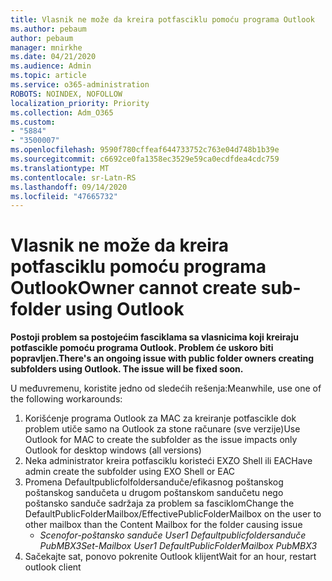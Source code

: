 ```yaml
---
title: Vlasnik ne može da kreira potfasciklu pomoću programa Outlook
ms.author: pebaum
author: pebaum
manager: mnirkhe
ms.date: 04/21/2020
ms.audience: Admin
ms.topic: article
ms.service: o365-administration
ROBOTS: NOINDEX, NOFOLLOW
localization_priority: Priority
ms.collection: Adm_O365
ms.custom:
- "5884"
- "3500007"
ms.openlocfilehash: 9590f780cffeaf644733752c763e04d748b1b39e
ms.sourcegitcommit: c6692ce0fa1358ec3529e59ca0ecdfdea4cdc759
ms.translationtype: MT
ms.contentlocale: sr-Latn-RS
ms.lasthandoff: 09/14/2020
ms.locfileid: "47665732"
---
```

# <a name="owner-cannot-create-sub-folder-using-outlook"></a><span data-ttu-id="9ce3b-102">Vlasnik ne može da kreira potfasciklu pomoću programa Outlook</span><span class="sxs-lookup"><span data-stu-id="9ce3b-102">Owner cannot create sub-folder using Outlook</span></span>

<span data-ttu-id="9ce3b-103">**Postoji problem sa postojećim fasciklama sa vlasnicima koji kreiraju potfascikle pomoću programa Outlook. Problem će uskoro biti popravljen.**</span><span class="sxs-lookup"><span data-stu-id="9ce3b-103">**There's an ongoing issue with public folder owners creating subfolders using Outlook. The issue will be fixed soon.**</span></span>

<span data-ttu-id="9ce3b-104">U međuvremenu, koristite jedno od sledećih rešenja:</span><span class="sxs-lookup"><span data-stu-id="9ce3b-104">Meanwhile, use one of the following workarounds:</span></span>

1. <span data-ttu-id="9ce3b-105">Korišćenje programa Outlook za MAC za kreiranje potfascikle dok problem utiče samo na Outlook za stone računare (sve verzije)</span><span class="sxs-lookup"><span data-stu-id="9ce3b-105">Use Outlook for MAC to create the subfolder as the issue impacts only Outlook for desktop windows (all versions)</span></span>
2. <span data-ttu-id="9ce3b-106">Neka administrator kreira potfasciklu koristeći EXZO Shell ili EAC</span><span class="sxs-lookup"><span data-stu-id="9ce3b-106">Have admin create the subfolder using EXO Shell or EAC</span></span>
3. <span data-ttu-id="9ce3b-107">Promena Defaultpublicfolfoldersanduče/efikasnog poštanskog poštanskog sandučeta u drugom poštanskom sandučetu nego poštansko sanduče sadržaja za problem sa fasciklom</span><span class="sxs-lookup"><span data-stu-id="9ce3b-107">Change the DefaultPublicFolderMailbox/EffectivePublicFolderMailbox on the user to other mailbox than the Content Mailbox for the folder causing issue</span></span>  
    - <span data-ttu-id="9ce3b-108">*Scenofor-poštansko sanduče User1 Defaultpublicfoldersanduče PubMBX3*</span><span class="sxs-lookup"><span data-stu-id="9ce3b-108">*Set-Mailbox User1 DefaultPublicFolderMailbox PubMBX3*</span></span>
4. <span data-ttu-id="9ce3b-109">Sačekajte sat, ponovo pokrenite Outlook klijent</span><span class="sxs-lookup"><span data-stu-id="9ce3b-109">Wait for an hour, restart outlook client</span></span>